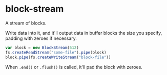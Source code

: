 # block-stream

A stream of blocks.

Write data into it, and it'll output data in buffer blocks the size you
specify, padding with zeroes if necessary.

```javascript
var block = new BlockStream(512)
fs.createReadStream("some-file").pipe(block)
block.pipe(fs.createWriteStream("block-file"))
```

When `.end()` or `.flush()` is called, it'll pad the block with zeroes.

